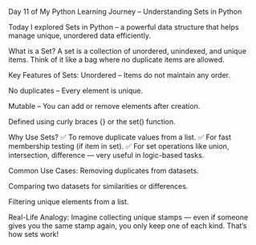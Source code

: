 Day 11 of My Python Learning Journey – Understanding Sets in Python

Today I explored Sets in Python – a powerful data structure that helps manage unique, unordered data efficiently.

What is a Set?
A set is a collection of unordered, unindexed, and unique items. Think of it like a bag where no duplicate items are allowed.

Key Features of Sets:
Unordered – Items do not maintain any order.

No duplicates – Every element is unique.

Mutable – You can add or remove elements after creation.

Defined using curly braces {} or the set() function.

Why Use Sets?
✅ To remove duplicate values from a list.
✅ For fast membership testing (if item in set).
✅ For set operations like union, intersection, difference — very useful in logic-based tasks.

Common Use Cases:
Removing duplicates from datasets.

Comparing two datasets for similarities or differences.

Filtering unique elements from a list.

Real-Life Analogy:
Imagine collecting unique stamps — even if someone gives you the same stamp again, you only keep one of each kind. That’s how sets work!

